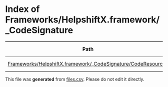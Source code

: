 # Index of Frameworks/HelpshiftX.framework/_CodeSignature

| Path | Type | Size | Format | Language | DiE Info | Notes | Hash |
| --- | --- | --- | --- | --- | --- | --- | --- |
| [Frameworks/HelpshiftX.framework/_CodeSignature/CodeResources](./Frameworks/HelpshiftX.framework/_CodeSignature/CodeResources) | Binary | 9662 | plain text[LF] | XML(1.0) |  |  | ac73913fbe65d52dbbcfbfecd31d13999ef1b53d52736dfbc890d431cf26fb0b |


This file was **generated** from [files.csv](../../../../../../../../../../../files.csv). Please do not edit it directly.
